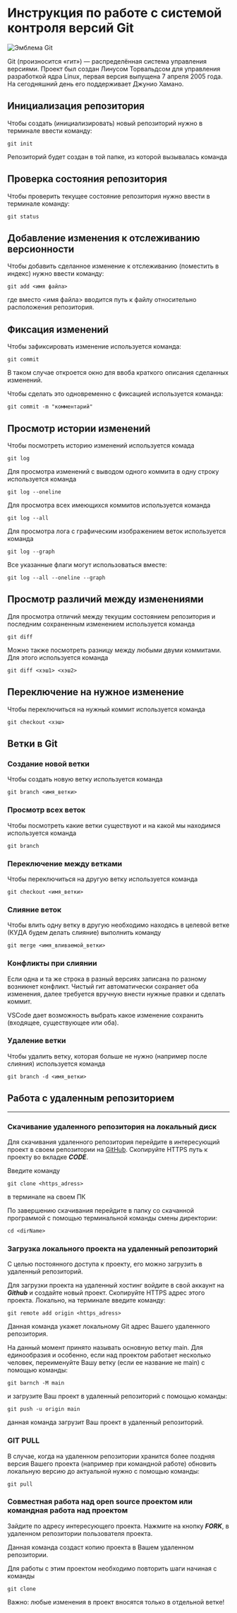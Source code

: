 # **Инструкция по работе с системой контроля версий Git**

![Эмблема Git](git.jpg)

Git (произносится «гит») — распределённая система управления версиями. Проект был создан Линусом Торвальдсом для управления разработкой ядра Linux, первая версия выпущена 7 апреля 2005 года. На сегодняшний день его поддерживает Джунио Хамано.

## Инициализация репозитория

Чтобы создать (инициализировать) новый репозиторий нужно в терминале ввести команду:

    git init

Репозиторий будет создан в той папке, из которой вызывалась команда

## Проверка состояния репозитория

Чтобы проверить текущее состояние репозитория нужно ввести в терминале команду:

    git status

## Добавление изменения к отслеживанию версионности

Чтобы добавить сделанное изменение к отслеживанию (поместить в индекс) нужно ввести команду:

    git add <имя файла>

где вместо <имя файла> вводится путь к файлу относительно расположения репозитория.

## Фиксация изменений

Чтобы зафиксировать изменение используется команда:

    git commit

В таком случае откроется окно для ввоба краткого описания сделанных изменений.

Чтобы сделать это одновременно с фиксацией используется команда:

    git commit -m "комментарий"

## Просмотр истории изменений

Чтобы посмотреть историю изменений используется комада

    git log

Для просмотра изменений с выводом одного коммита в одну строку используется команда

    git log --oneline

Для просмотра всех имеющихся коммитов используется команда

    git log --all

Для просмотра лога с графическим изображением веток используется команда

    git log --graph

Все указанные флаги могут использоваться вместе:

    git log --all --oneline --graph

## Просмотр различий между изменениями

Для просмотра отличий между текущим состоянием репозитория и последним сохраненным изменением используется команда

    git diff

Можно также посмотреть разницу между любыми двуми коммитами. Для этого используется команда

    git diff <хэш1> <хэш2>

## Переключение на нужное изменение

Чтобы переключиться на нужный коммит используется команда

    git checkout <хэш>

## Ветки в Git

### Создание новой ветки

Чтобы создать новую ветку используется команда

    git branch <имя_ветки>

### Просмотр всех веток

Чтобы посмотреть какие ветки существуют и на какой мы находимся используется команда

    git branch

### Переключение между ветками

Чтобы переключиться на другую ветку используется команда

    git checkout <имя_ветки>

### Слияние веток

Чтобы влить одну ветку в другую необходимо находясь в целевой ветке (КУДА будем делать слияние) выполнить команду

    git merge <имя_вливаемой_ветки>

### Конфликты при слиянии

Если одна и та же строка в разный версиях записана по разному возникнет конфликт.
Чистый гит автоматически сохраняет оба изменения, далее требуется вручную внести нужные правки и сделать коммит.

VSСode дает возможность выбрать какое изменение сохранить (входящее, существующее или оба).

### Удаление ветки

Чтобы удалить ветку, которая больше не нужно (например после слияния) используется команда

    git branch -d <имя_ветки>

## Работа с удаленным репозиторием
***

### Скачивание удаленного репозитория на локальный диск

Для скачивания удаленного репозитория перейдите в интересующий проект в своем репозитории на [GitHub](Github.com).
Скопируйте HTTPS путь к проекту во вкладке __*CODE*__.

Введите команду

    git clone <https_adress>
в терминале на своем ПК

По завершению скачивания перейдите в папку со скачанной программой с помощью терминальной команды смены директории:

    cd <dirName>

### Загрузка локального проекта на удаленный репозиторий

С целью постоянного доступа к проекту, его можно загрузить в удаленный репозиторий.

Для загрузки проекта на удаленный хостинг войдите в свой аккаунт на __*Github*__ и создайте новый проект.
Скопируйте HTTPS адрес этого проекта.
Локально, на терминале введите команду:

    git remote add origin <https_adress>

Данная команда укажет локальному Git адрес Вашего удаленного репозитория.

На данный момент принято называть основную ветку main.
Для единообразия и особенно, если над проектом работает несколько человек, переименуйте Вашу ветку (если ее название не main) с помощью команды:

    git barnch -M main

и загрузите Ваш проект в удаленный репозиторий с помощью команды:

    git push -u origin main

данная команда загрузит Ваш проект в удаленный репозиторий.

### GIT PULL

В случае, когда на удаленном репозитории хранится более поздняя версия Вашего проекта (например при командной работе) обновить локальную версию до актуальной нужно с помощью команды:

    git pull


### Совместная работа над open source проектом или командная работа над проектом

Зайдите по адресу интересующего проекта.
Нажмите на кнопку __*FORK*__, в удаленном репозитории пользователя проекта.

Данная команда создаст копию проекта в Вашем удаленном репозитории.

Для работы с этим проектом необходимо повторить шаги начиная с команды

    git clone

Важно: любые изменения в проект вносятся только в отдельной ветке!